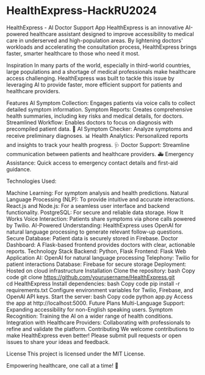 ﻿# HealthExpress-HackRU2024
HealthExpress - AI Doctor Support App
HealthExpress is an innovative AI-powered healthcare assistant designed to improve accessibility to medical care in underserved and high-population areas. By lightening doctors' workloads and accelerating the consultation process, HealthExpress brings faster, smarter healthcare to those who need it most.

Inspiration
In many parts of the world, especially in third-world countries, large populations and a shortage of medical professionals make healthcare access challenging. HealthExpress was built to tackle this issue by leveraging AI to provide faster, more efficient support for patients and healthcare providers.

Features
AI Symptom Collection: Engages patients via voice calls to collect detailed symptom information.
Symptom Reports: Creates comprehensive health summaries, including key risks and medical details, for doctors.
Streamlined Workflow: Enables doctors to focus on diagnosis with precompiled patient data.
🤖 AI Symptom Checker: Analyze symptoms and receive preliminary diagnoses.
📊 Health Analytics: Personalized reports and insights to track your health progress.
🩺 Doctor Support: Streamline communication between patients and healthcare providers.
🚑 Emergency Assistance: Quick access to emergency contact details and first-aid guidance.

Technologies Used:

Machine Learning: For symptom analysis and health predictions.
Natural Language Processing (NLP): To provide intuitive and accurate interactions.
React.js and Node.js: For a seamless user interface and backend functionality.
PostgreSQL: For secure and reliable data storage.
How It Works
Voice Interaction: Patients share symptoms via phone calls powered by Twilio.
AI-Powered Understanding: HealthExpress uses OpenAI for natural language processing to generate relevant follow-up questions.
Secure Database: Patient data is securely stored in Firebase.
Doctor Dashboard: A Flask-based frontend provides doctors with clear, actionable reports.
Technology Stack
Backend: Python, Flask
Frontend: Flask Web Application
AI: OpenAI for natural language processing
Telephony: Twilio for patient interactions
Database: Firebase for secure storage
Deployment: Hosted on cloud infrastructure
Installation
Clone the repository:
bash
Copy code
git clone https://github.com/yourusername/HealthExpress.git  
cd HealthExpress
Install dependencies:
bash
Copy code
pip install -r requirements.txt
Configure environment variables for Twilio, Firebase, and OpenAI API keys.
Start the server:
bash
Copy code
python app.py
Access the app at http://localhost:5000.
Future Plans
Multi-Language Support: Expanding accessibility for non-English speaking users.
Symptom Recognition: Training the AI on a wider range of health conditions.
Integration with Healthcare Providers: Collaborating with professionals to refine and validate the platform.
Contributing
We welcome contributions to make HealthExpress even better! Please submit pull requests or open issues to share your ideas and feedback.

License
This project is licensed under the MIT License.

Empowering healthcare, one call at a time! 🚀






